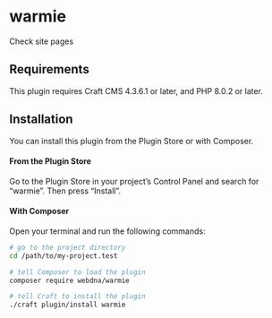 # warmie

Check site pages

## Requirements

This plugin requires Craft CMS 4.3.6.1 or later, and PHP 8.0.2 or later.

## Installation

You can install this plugin from the Plugin Store or with Composer.

#### From the Plugin Store

Go to the Plugin Store in your project’s Control Panel and search for “warmie”. Then press “Install”.

#### With Composer

Open your terminal and run the following commands:

```bash
# go to the project directory
cd /path/to/my-project.test

# tell Composer to load the plugin
composer require webdna/warmie

# tell Craft to install the plugin
./craft plugin/install warmie
```
